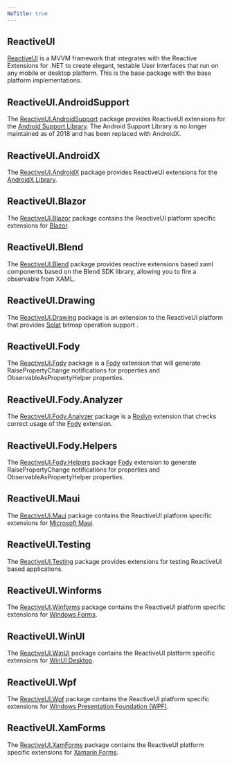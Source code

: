 ```yaml
---
NoTitle: true
---
```

## ReactiveUI
[ReactiveUI](./api/reactiveui/) is a MVVM framework that integrates with the Reactive Extensions for .NET to create elegant, testable User Interfaces that run on any mobile or desktop platform. This is the base package with the base platform implementations.

## ReactiveUI.AndroidSupport
 The [ReactiveUI.AndroidSupport](./docs/guidelines/platform/xamarin-android) package provides ReactiveUI extensions for the [Android Support Library](https://www.tutorialspoint.com/android/android_support_library.htm#:~:text=The%20Android%20Support%20Library%20package%20is%20a%20set,is%20backward-compatible%20to%20a%20specific%20Android%20API%20level.). The Android Support Library is no longer maintained as of 2018 and has been replaced with AndroidX.

## ReactiveUI.AndroidX
The [ReactiveUI.AndroidX](./docs/guidelines/platform/xamarin-android) package provides ReactiveUI extensions for the [AndroidX Library](https://developer.android.com/jetpack/androidx). 

## ReactiveUI.Blazor
The [ReactiveUI.Blazor](./docs/guidelines/platform/blazor) package contains the ReactiveUI platform specific extensions for [Blazor](https://dotnet.microsoft.com/en-us/apps/aspnet/web-apps/blazor). 

## ReactiveUI.Blend
The [ReactiveUI.Blend](./api/reactiveui.blend/) package provides reactive extensions based xaml components based on the Blend SDK library, allowing you to fire a observable from XAML.

## ReactiveUI.Drawing
The [ReactiveUI.Drawing](./api/reactiveui.drawing/) package is an extension to the ReactiveUI platform that provides [Splat](https://github.com/reactiveui/splat) bitmap operation support .

## ReactiveUI.Fody
The [ReactiveUI.Fody](./api/reactiveui.fody/) package is a [Fody](https://github.com/Fody/Fody) extension that will generate RaisePropertyChange notifications for properties and ObservableAsPropertyHelper properties.

## ReactiveUI.Fody.Analyzer
The [ReactiveUI.Fody.Analyzer](./api/reactiveui.fody.analyzer/) package is a [Roslyn](https://learn.microsoft.com/en-us/dotnet/csharp/roslyn-sdk/) extension that checks correct usage of the [Fody](https://github.com/Fody/Fody) extension.

## ReactiveUI.Fody.Helpers
The [ReactiveUI.Fody.Helpers](./api/reactiveui.fody.helpers/) package [Fody](https://github.com/Fody/Fody) extension to generate RaisePropertyChange notifications for properties and ObservableAsPropertyHelper properties.
## ReactiveUI.Maui
The [ReactiveUI.Maui](./api/reactiveui.maui/) package contains the ReactiveUI platform specific extensions for [Microsoft Maui](https://dotnet.microsoft.com/en-us/apps/maui).

## ReactiveUI.Testing
The [ReactiveUI.Testing](./api/reactiveui.testing/) package provides extensions for testing ReactiveUI based applications.

## ReactiveUI.Winforms
The [ReactiveUI.Winforms](./api/reactiveui.winforms/) package contains the ReactiveUI platform specific extensions for [Windows Forms](https://visualstudio.microsoft.com/vs/features/universal-windows-platform/).

## ReactiveUI.WinUI
The [ReactiveUI.WinUI](./api/reactiveui.winui/) package contains the ReactiveUI platform specific extensions for [WinUI Desktop](https://learn.microsoft.com/en-us/windows/apps/winui/).

## ReactiveUI.Wpf
The [ReactiveUI.Wpf](./api/reactiveui.wpf/) package contains the ReactiveUI platform specific extensions for [Windows Presentation Foundation (WPF)](https://learn.microsoft.com/en-us/dotnet/desktop/wpf/overview/?view=netdesktop-6.0).

## ReactiveUI.XamForms
The [ReactiveUI.XamForms](./api/reactiveui.xamforms/) package contains the ReactiveUI platform specific extensions for [Xamarin Forms](https://learn.microsoft.com/en-us/xamarin/xamarin-forms/).
